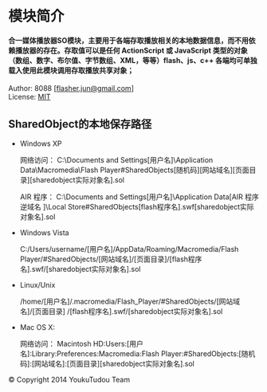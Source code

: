 # 模块简介
#### 合一媒体播放器SO模块，主要用于各端存取播放相关的本地数据信息，而不用依赖播放器的存在。存取值可以是任何 ActionScript 或 JavaScript 类型的对象（数组、数字、布尔值、字节数组、XML，等等）flash、js、c++ 各端均可单独载入使用此模块调用存取播放共享对象；

Author: 8088 [flasher.jun@gmail.com]  
License: [MIT](http://opensource.org/licenses/MIT) 

## SharedObject的本地保存路径

* Windows XP

	网络访问： C:\Documents and Settings\[用户名]\Application Data\Macromedia\Flash Player\#SharedObjects\[随机码]\[网站域名]\[页面目录]\[sharedobject实际对象名].sol

	AIR 程序： C:\Documents and Settings\[用户名]\Application Data\[AIR 程序逆域名 ]\Local Store\#SharedObjects\[flash程序名].swf\[sharedobject实际对象名].sol

* Windows Vista

	C:/Users/username/[用户名]/AppData/Roaming/Macromedia/Flash Player/#SharedObjects/[网站域名]/[页面目录]/[flash程序名].swf/[sharedobject实际对象名].sol

* Linux/Unix

	/home/[用户名]/.macromedia/Flash_Player/#SharedObjects/[网站域名]/[页面目录] /[flash程序名].swf/[sharedobject实际对象名].sol

* Mac OS X:

	网络访问： Macintosh HD:Users:[用户名]:Library:Preferences:Macromedia:Flash Player:#SharedObjects:[随机码]:[网站域名]:[页面目录]\[sharedobject实际对象名].sol


&copy; Copyright 2014 YoukuTudou Team
